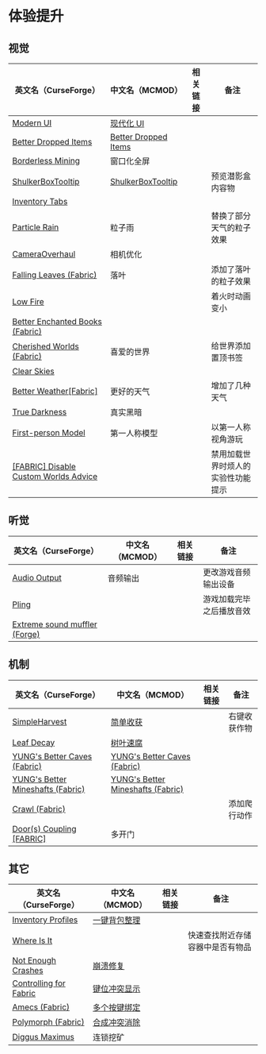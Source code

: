 # 体验提升

## 视觉

| 英文名（CurseForge）                                                                                                      | 中文名（MCMOD）                                              | 相关链接 | 备注                               |
| ------------------------------------------------------------------------------------------------------------------------- | ------------------------------------------------------------ | -------- | ---------------------------------- |
| [Modern UI](https://www.curseforge.com/minecraft/mc-mods/modern-ui)                                                       | [现代化 UI](https://www.mcmod.cn/class/2454.html)            |          |                                    |
| [Better Dropped Items](https://www.curseforge.com/minecraft/mc-mods/better-dropped-items)                                 | [Better Dropped Items](https://www.mcmod.cn/class/2544.html) |          |                                    |
| [Borderless Mining](https://www.curseforge.com/minecraft/mc-mods/borderless-mining)                                       | 窗口化全屏                                                   |          |                                    |
| [ShulkerBoxTooltip](https://www.curseforge.com/minecraft/mc-mods/shulkerboxtooltip)                                       | [ShulkerBoxTooltip](https://www.mcmod.cn/class/2611.html)    |          | 预览潜影盒内容物                   |
| [Inventory Tabs](https://www.curseforge.com/minecraft/mc-mods/inventory-tabs)                                             |                                                              |          |                                    |
| [Particle Rain](https://www.curseforge.com/minecraft/mc-mods/particle-rain)                                               | 粒子雨                                                       |          | 替换了部分天气的粒子效果           |
| [CameraOverhaul](https://www.curseforge.com/minecraft/mc-mods/cameraoverhaul)                                             | 相机优化                                                     |          |                                    |
| [Falling Leaves (Fabric)](https://www.curseforge.com/minecraft/mc-mods/falling-leaves-fabric)                             | 落叶                                                         |          | 添加了落叶的粒子效果               |
| [Low Fire](https://www.curseforge.com/minecraft/mc-mods/low-fire)                                                         |                                                              |          | 着火时动画变小                     |
| [Better Enchanted Books (Fabric)](https://www.curseforge.com/minecraft/mc-mods/better-enchanted-books)                    |                                                              |          |                                    |
| [Cherished Worlds (Fabric)](https://www.curseforge.com/minecraft/mc-mods/cherished-worlds-fabric)                         | 喜爱的世界                                                   |          | 给世界添加置顶书签                 |
| [Clear Skies](https://www.curseforge.com/minecraft/mc-mods/clear-skies)                                                   |                                                              |          |                                    |
| [Better Weather[Fabric]](https://www.curseforge.com/minecraft/mc-mods/better-weather-fabric)                              | 更好的天气                                                   |          | 增加了几种天气                     |
| [True Darkness](https://www.curseforge.com/minecraft/mc-mods/true-darkness)                                               | 真实黑暗                                                     |          |                                    |
| [First-person Model](https://www.curseforge.com/minecraft/mc-mods/first-person-model)                                     | 第一人称模型                                                 |          | 以第一人称视角游玩                 |
| [[FABRIC] Disable Custom Worlds Advice](https://www.curseforge.com/minecraft/mc-mods/fabric-disable-custom-worlds-advice) |                                                              |          | 禁用加载世界时烦人的实验性功能提示 |

## 听觉

| 英文名（CurseForge）                                                                                | 中文名（MCMOD） | 相关链接 | 备注                     |
| --------------------------------------------------------------------------------------------------- | --------------- | -------- | ------------------------ |
| [Audio Output](https://www.curseforge.com/minecraft/mc-mods/audio-output)                           | 音频输出        |          | 更改游戏音频输出设备     |
| [Pling](https://www.curseforge.com/minecraft/mc-mods/pling)                                         |                 |          | 游戏加载完毕之后播放音效 |
| [Extreme sound muffler (Forge)](https://www.curseforge.com/minecraft/mc-mods/extreme-sound-muffler) |                 |          |                          |

## 机制

| 英文名（CurseForge）                                                                                             | 中文名（MCMOD）                                                           | 相关链接 | 备注         |
| ---------------------------------------------------------------------------------------------------------------- | ------------------------------------------------------------------------- | -------- | ------------ |
| [SimpleHarvest](https://www.curseforge.com/minecraft/mc-mods/simpleharvest)                                      | [简单收获](https://www.mcmod.cn/class/1276.html)                          |          | 右键收获作物 |
| [Leaf Decay](https://www.curseforge.com/minecraft/mc-mods/leaf-decay)                                            | [树叶速腐](https://www.mcmod.cn/class/3078.html)                          |          |              |
| [YUNG's Better Caves (Fabric)](https://www.curseforge.com/minecraft/mc-mods/yungs-better-caves-fabric)           | [YUNG's Better Caves (Fabric)](https://www.mcmod.cn/class/1981.html)      |          |              |
| [YUNG's Better Mineshafts (Fabric)](https://www.curseforge.com/minecraft/mc-mods/yungs-better-mineshafts-fabric) | [YUNG's Better Mineshafts (Fabric)](https://www.mcmod.cn/class/2788.html) |          |              |
| [Crawl (Fabric)](https://www.curseforge.com/minecraft/mc-mods/crawl)                                             |                                                                           |          | 添加爬行动作 |
| [Door(s) Coupling [FABRIC]](https://www.curseforge.com/minecraft/mc-mods/couplings-for-fabric-updated)           | 多开门                                                                    |          |              |

## 其它

| 英文名（CurseForge）                                                                          | 中文名（MCMOD）                                      | 相关链接 | 备注                             |
| --------------------------------------------------------------------------------------------- | ---------------------------------------------------- | -------- | -------------------------------- |
| [Inventory Profiles](https://www.curseforge.com/minecraft/mc-mods/inventory-profiles)         | [一键背包整理](https://www.mcmod.cn/class/2888.html) |          |                                  |
| [Where Is It](https://www.curseforge.com/minecraft/mc-mods/where-is-it)                       |                                                      |          | 快速查找附近存储容器中是否有物品 |
| [Not Enough Crashes](https://www.curseforge.com/minecraft/mc-mods/not-enough-crashes)         | [崩溃修复](https://www.mcmod.cn/class/2441.html)     |          |                                  |
| [Controlling for Fabric](https://www.curseforge.com/minecraft/mc-mods/controlling-for-fabric) | [键位冲突显示](https://www.mcmod.cn/class/3146.html) |          |                                  |
| [Amecs (Fabric)](https://www.curseforge.com/minecraft/mc-mods/amecs)                          | [多个按键绑定](https://www.mcmod.cn/class/2003.html) |          |                                  |
| [Polymorph (Fabric)](https://www.curseforge.com/minecraft/mc-mods/polymorph-fabric)           | [合成冲突消除](https://www.mcmod.cn/class/2895.html) |          |                                  |
| [Diggus Maximus](https://www.curseforge.com/minecraft/mc-mods/diggus-maximus)                 | 连锁挖矿                                             |          |                                  |
